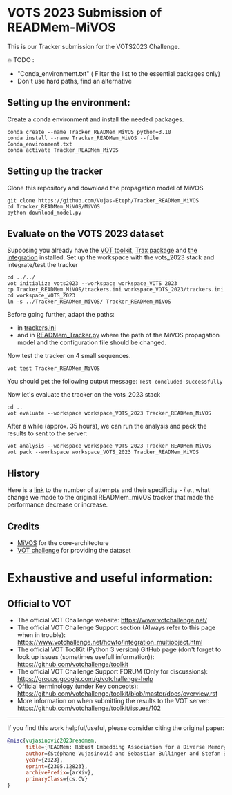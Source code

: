 # VOTS 2023 Submission of READMem-MiVOS

This is our Tracker submission for the VOTS2023 Challenge.

:fire: TODO : 
- "Conda_environment.txt" ( Filter the list to the essential packages only)
- Don't use hard paths, find an alternative

## Setting up the environment:
Create a conda environment and install the needed packages.

```console
conda create --name Tracker_READMem_MiVOS python=3.10
conda install --name Tracker_READMem_MiVOS --file Conda_environment.txt
conda activate Tracker_READMem_MiVOS
```

## Setting up the tracker
Clone this repository and download the propagation model of MiVOS
```console
git clone https://github.com/Vujas-Eteph/Tracker_READMem_MiVOS
cd Tracker_READMem_MiVOS/MiVOS
python download_model.py
```

## Evaluate on the VOTS 2023 dataset
Supposing you already have the [VOT toolkit](https://votchallenge.net/howto/overview.html), [Trax package](https://github.com/votchallenge/trax) and [the integration](https://github.com/votchallenge/integration) installed.
Set up the workspace with the vots_2023 stack and integrate/test the tracker

```console
cd ../../
vot initialize vots2023 --workspace workspace_VOTS_2023
cp Tracker_READMem_MiVOS/trackers.ini workspace_VOTS_2023/trackers.ini
cd workspace_VOTS_2023
ln -s ../Tracker_READMem_MiVOS/ Tracker_READMem_MiVOS
```
Before going further, adapt the paths:
- in [trackers.ini](https://github.com/Vujas-Eteph/Tracker_READMem_MiVOS/blob/9d7143069f4d1c6038b48b4617246f093ebfc85a/trackers.ini#L14)
- and in [READMem_Tracker.py](https://github.com/Vujas-Eteph/Tracker_READMem_MiVOS/blob/9d7143069f4d1c6038b48b4617246f093ebfc85a/READMem_Tracker.py#LL27C1-L30C123) where  the path of the MiVOS propagation model and the configuration file should be changed.

Now test the tracker on 4 small sequences.
```console
vot test Tracker_READMem_MiVOS
```
You should get the following output message: ```Test concluded successfully```

Now let's evaluate the tracker on the vots_2023 stack
```console
cd ..
vot evaluate --workspace workspace_VOTS_2023 Tracker_READMem_MiVOS
```

After a while (approx. 35 hours), we can run the analysis and pack the results to sent to the server:
```console
vot analysis --workspace workspace_VOTS_2023 Tracker_READMem_MiVOS
vot pack --workspace workspace_VOTS_2023 Tracker_READMem_MiVOS
```

## History
Here is a [link](https://github.com/Vujas-Eteph/Tracker_READMem_MiVOS/blob/main/History.md) to the number of attempts and their specificity - *i.e.*, what change we made to the original READMem_miVOS tracker that made the performance decrease or increase.

## Credits
- [MiVOS](https://github.com/hkchengrex/MiVOS) for the core-architecture 
- [VOT challenge](https://www.votchallenge.net/) for providing the dataset

# Exhaustive and useful information:
## Official to VOT
- The official VOT Challenge website: https://www.votchallenge.net/
- The official VOT Challenge Support section (Always refer to this page when in trouble): https://www.votchallenge.net/howto/integration_multiobject.html
- The official VOT ToolKit (Python 3 version) GitHub page (don't forget to look up issues (sometimes usefull information)): https://github.com/votchallenge/toolkit 
- The official VOT Challenge Support FORUM (Only for discussions): https://groups.google.com/g/votchallenge-help
- Official terminology (under Key concepts): https://github.com/votchallenge/toolkit/blob/master/docs/overview.rst
- More information on when submitting the results to the VOT server: https://github.com/votchallenge/toolkit/issues/102

--------

If you find this work helpful/useful, please consider citing the original paper:
```bibtex
@misc{vujasinović2023readmem,
      title={READMem: Robust Embedding Association for a Diverse Memory in Unconstrained Video Object Segmentation}, 
      author={Stéphane Vujasinović and Sebastian Bullinger and Stefan Becker and Norbert Scherer-Negenborn and Michael Arens and Rainer Stiefelhagen},
      year={2023},
      eprint={2305.12823},
      archivePrefix={arXiv},
      primaryClass={cs.CV}
}
```
<br clear="left"/>



